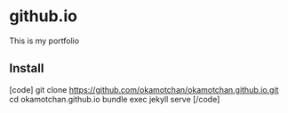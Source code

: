 # github.io

This is my portfolio

## Install
  
  [code]
  git clone https://github.com/okamotchan/okamotchan.github.io.git
  cd okamotchan.github.io
  bundle exec jekyll serve
  [/code]
